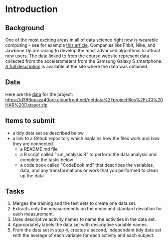# Introduction
## Background
One of the most exciting areas in all of data science right now is wearable computing - see for example [this article](http://www.insideactivitytracking.com/data-science-activity-tracking-and-the-battle-for-the-worlds-top-sports-brand/). Companies like Fitbit, Nike, and Jawbone Up are racing to develop the most advanced algorithms to attract new users. The data linked to from the course website represent data collected from the accelerometers from the Samsung Galaxy S smartphone. [A full description](http://archive.ics.uci.edu/ml/datasets/Human+Activity+Recognition+Using+Smartphones) is available at the site where the data was obtained.
## Data
Here are the [data](https://d396qusza40orc.cloudfront.net/getdata%2Fprojectfiles%2FUCI%20HAR%20Dataset.zip) for the project:
https://d396qusza40orc.cloudfront.net/getdata%2Fprojectfiles%2FUCI%20HAR%20Dataset.zip
## Items to submit
* a tidy data set as described below
* a link to a Github repository which explains how the files work and how they are connected
   * a README.md file
   * a R script called "run_analysis.R" to perform the data analysis and complete the tasks below
   * a code book called "CodeBook.md" that describes the variables, data, and any transformations or work that you performed to clean up the data
## Tasks
1. Merges the training and the test sets to create one data set.
2. Extracts only the measurements on the mean and standard deviation for each measurement. 
3. Uses descriptive activity names to name the activities in the data set.
4. Appropriately labels the data set with descriptive variable names. 
5. From the data set in step 4, creates a second, independent tidy data set with the average of each variable for each activity and each subject.